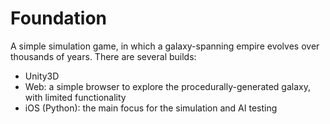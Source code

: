 # Foundation

A simple simulation game, in which a galaxy-spanning empire evolves over thousands of years.  There are several builds: 

- Unity3D
- Web: a simple browser to explore the procedurally-generated galaxy, with limited functionality
- iOS (Python): the main focus for the simulation and AI testing